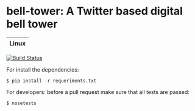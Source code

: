 # bell-tower: A Twitter based digital bell tower


| **Linux** |
|-----------|
[![Build Status](https://travis-ci.org/konfraria-developers/bell-tower.svg?branch=master)](https://travis-ci.org/konfraria-developers/bell-tower)

For install the dependencies:

    $ pip install -r requeriments.txt
    
For developers: before a pull request make sure that all tests are passed:

    $ nosetests
